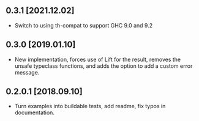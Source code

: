 0.3.1 [2021.12.02]
------------------
* Switch to using th-compat to support GHC 9.0 and 9.2

0.3.0 [2019.01.10]
------------------
* New implementation, forces use of Lift for the result, removes the unsafe
  typeclass functions, and adds the option to add a custom error message.

0.2.0.1 [2018.09.10]
--------------------
* Turn examples into buildable tests, add readme, fix typos in documentation.

